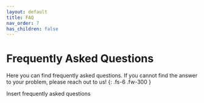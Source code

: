 ```yaml
---
layout: default
title: FAQ
nav_order: 7
has_children: false
---
```


# Frequently Asked Questions

Here you can find frequently asked questions. If you cannot find the answer to your problem, please reach out to us!
{: .fs-6 .fw-300 }

Insert frequently asked questions